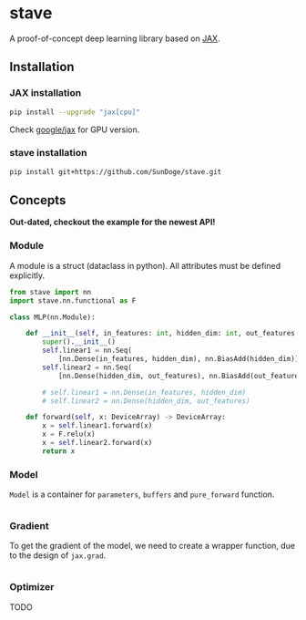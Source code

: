 # stave

A proof-of-concept deep learning library based on [JAX](https://github.com/google/jax).

## Installation

### JAX installation

```bash
pip install --upgrade "jax[cpu]"
```

Check [google/jax](https://github.com/google/jax#pip-installation) for GPU version.

### stave installation

```bash
pip install git+https://github.com/SunDoge/stave.git
```

## Concepts

**Out-dated, checkout the example for the newest API!**

### Module

A module is a struct (dataclass in python). All attributes must be defined explicitly.

```python
from stave import nn
import stave.nn.functional as F

class MLP(nn.Module):

    def __init__(self, in_features: int, hidden_dim: int, out_features: int) -> None:
        super().__init__()
        self.linear1 = nn.Seq(
            [nn.Dense(in_features, hidden_dim), nn.BiasAdd(hidden_dim)])
        self.linear2 = nn.Seq(
            [nn.Dense(hidden_dim, out_features), nn.BiasAdd(out_features)])

        # self.linear1 = nn.Dense(in_features, hidden_dim)
        # self.linear2 = nn.Dense(hidden_dim, out_features)

    def forward(self, x: DeviceArray) -> DeviceArray:
        x = self.linear1.forward(x)
        x = F.relu(x)
        x = self.linear2.forward(x)
        return x
```


### Model

`Model` is a container for `parameters`, `buffers` and `pure_forward` function.

```python

```

### Gradient

To get the gradient of the model, we need to create a wrapper function, due to the design of `jax.grad`.

```python
```


### Optimizer

TODO
